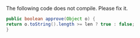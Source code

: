 The following code does not compile. Please fix it.



```java
public boolean approve(Object o) {
return o.toString().length >= len ? true : false;
}
```